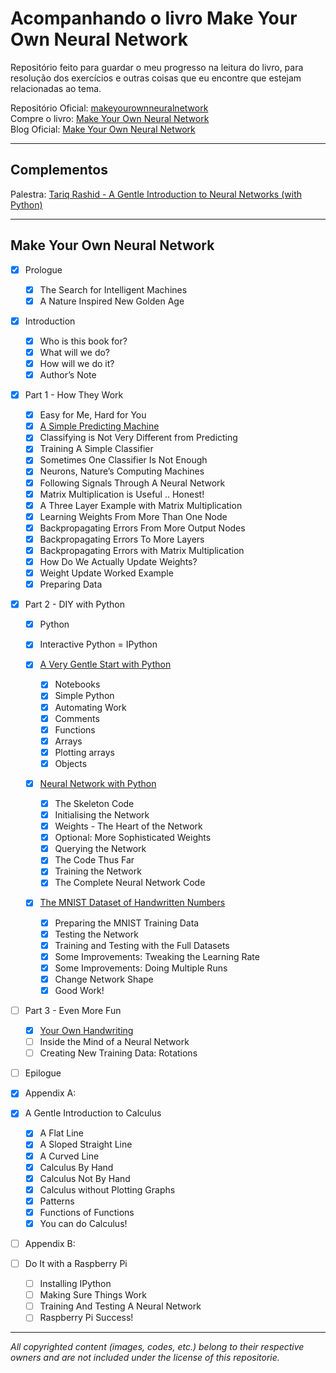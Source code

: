 # **Acompanhando o livro Make Your Own Neural Network**
Repositório feito para guardar o meu progresso na leitura do livro, para resolução dos exercícios e outras coisas que eu encontre que estejam relacionadas ao tema.

Repositório Oficial: [makeyourownneuralnetwork](https://github.com/makeyourownneuralnetwork/makeyourownneuralnetwork)    
Compre o livro: [Make Your Own Neural Network](https://www.amazon.com/Make-Your-Own-Neural-Network/dp/1530826608/r)  
Blog Oficial: [Make Your Own Neural Network](http://makeyourownneuralnetwork.blogspot.com/)    
_________________________________________________
## **Complementos**
Palestra: [Tariq Rashid - A Gentle Introduction to Neural Networks (with Python)](https://www.youtube.com/watch?v=b7oYqAlX_Bo)    
_________________________________________________
## **Make Your Own Neural Network**    
- [x] Prologue
  - [x] The Search for Intelligent Machines    
  - [x] A Nature Inspired New Golden Age

- [x] Introduction
  - [x] Who is this book for?
  - [x] What will we do?
  - [x] How will we do it?
  - [x] Author’s Note

- [x] Part 1 - How They Work
  - [x] Easy for Me, Hard for You
  - [x] [A Simple Predicting Machine](https://github.com/jeffersonjpr/Acompanhando-o-Livro-MYONN/tree/main/resolucoes/Part%201%20-%20A%20Simple%20Predicting%20Machine)
  - [x] Classifying is Not Very Different from Predicting
  - [x] Training A Simple Classifier
  - [x] Sometimes One Classifier Is Not Enough
  - [x] Neurons, Nature’s Computing Machines
  - [x] Following Signals Through A Neural Network
  - [x] Matrix Multiplication is Useful .. Honest!
  - [x] A Three Layer Example with Matrix Multiplication
  - [x] Learning Weights From More Than One Node
  - [x] Backpropagating Errors From More Output Nodes
  - [X] Backpropagating Errors To More Layers
  - [x] Backpropagating Errors with Matrix Multiplication
  - [x] How Do We Actually Update Weights?
  - [x] Weight Update Worked Example
  - [x] Preparing Data

- [x] Part 2 - DIY with Python
  - [x] Python
  - [x] Interactive Python = IPython
  - [x] [A Very Gentle Start with Python](https://github.com/jeffersonjpr/Acompanhando-o-Livro-MYONN/tree/main/resolucoes/Part%202%20-%20DIY%20with%20Python/A%20Very%20Gentle%20Start%20with%20Python)
    - [x] Notebooks
    - [x] Simple Python
    - [x] Automating Work
    - [x] Comments
    - [x] Functions
    - [x] Arrays
    - [x] Plotting arrays
    - [x] Objects

  - [x] [Neural Network with Python](https://github.com/jeffersonjpr/Acompanhando-o-Livro-MYONN/tree/main/resolucoes/Part%202%20-%20DIY%20with%20Python/Neural%20Networks%20wit%20Python)
    - [x] The Skeleton Code
    - [x] Initialising the Network
    - [x] Weights - The Heart of the Network
    - [x] Optional: More Sophisticated Weights
    - [x] Querying the Network
    - [x] The Code Thus Far
    - [x] Training the Network
    - [x] The Complete Neural Network Code

  - [x] [The MNIST Dataset of Handwritten Numbers](https://github.com/jeffersonjpr/Acompanhando-o-Livro-MYONN/tree/main/resolucoes/Part%202%20-%20DIY%20with%20Python/The%20MNIST%20Dataset%20of%20Handweitten%20Numbers)

    - [x] Preparing the MNIST Training Data
    - [x] Testing the Network
    - [x] Training and Testing with the Full Datasets
    - [x] Some Improvements: Tweaking the Learning Rate
    - [x] Some Improvements: Doing Multiple Runs
    - [X] Change Network Shape
    - [x] Good Work!

- [ ] Part 3 - Even More Fun
  - [x] [Your Own Handwriting](https://github.com/jeffersonjpr/Acompanhando-o-Livro-MYONN/tree/main/resolucoes/Part%203%20-%20Even%20More%20Fun/1%20Your%20Own%Handwriting)
  - [ ] Inside the Mind of a Neural Network
  - [ ] Creating New Training Data: Rotations

- [ ] Epilogue

- [x] Appendix A:
- [x] A Gentle Introduction to Calculus
  - [x] A Flat Line
  - [x] A Sloped Straight Line
  - [x] A Curved Line
  - [x] Calculus By Hand
  - [x] Calculus Not By Hand
  - [x] Calculus without Plotting Graphs
  - [x] Patterns
  - [x] Functions of Functions
  - [x] You can do Calculus!

- [ ] Appendix B:
- [ ] Do It with a Raspberry Pi
  - [ ] Installing IPython
  - [ ] Making Sure Things Work
  - [ ] Training And Testing A Neural Network
  - [ ] Raspberry Pi Success!
_________________________________________________
*All copyrighted content (images, codes, etc.) belong to their respective owners and are not included under the license of this repositorie.*
